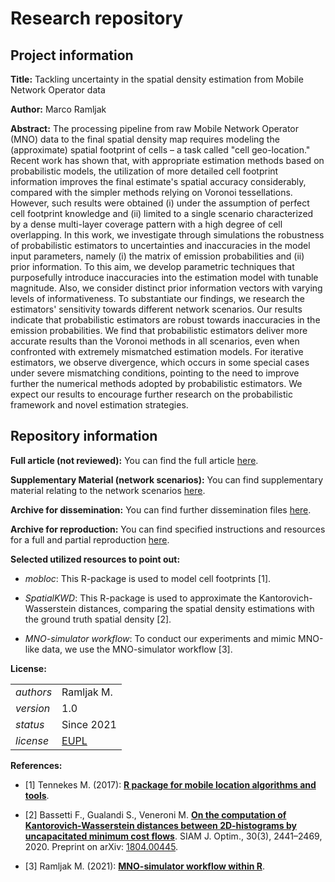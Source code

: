 # Research repository

## Project information

**Title:** Tackling uncertainty in the spatial density estimation from Mobile Network Operator data

**Author:** Marco Ramljak

**Abstract:** The processing pipeline from raw Mobile Network Operator (MNO) data to the final spatial density map requires modeling the (approximate) spatial footprint of cells – a task called "cell geo-location." Recent work has shown that, with appropriate estimation methods based on probabilistic models, the utilization of more detailed cell footprint information improves the final estimate's spatial accuracy considerably, compared with the simpler methods relying on Voronoi tessellations. However, such results were obtained (i) under the assumption of perfect cell footprint knowledge and (ii) limited to a single scenario characterized by a dense multi-layer coverage pattern with a high degree of cell overlapping. In this work, we investigate through simulations the robustness of probabilistic estimators to uncertainties and inaccuracies in the model input parameters, namely (i) the matrix of emission probabilities and (ii) prior information. To this aim, we develop parametric techniques that purposefully introduce inaccuracies into the estimation model with tunable magnitude. Also, we consider distinct prior information vectors with varying levels of informativeness. To substantiate our findings, we research the estimators' sensitivity towards different network scenarios. Our results indicate that probabilistic estimators are robust towards inaccuracies in the emission probabilities. We find that probabilistic estimators deliver more accurate results than the Voronoi methods in all scenarios, even when confronted with extremely mismatched estimation models. For iterative estimators, we observe divergence, which occurs in some special cases under severe mismatching conditions, pointing to the need to improve further the numerical methods adopted by probabilistic estimators. We expect our results to encourage further research on the probabilistic framework and novel estimation strategies.

## Repository information

**Full article (not reviewed):** You can find the full article [here](https://github.com/R-ramljak/MNO_uncertainty/blob/main/Dissemination/Thesis%20Manuscript/thesis%20marco%20ramljak.pdf).

**Supplementary Material (network scenarios):** You can find supplementary material relating to the network scenarios [here](<...>).

**Archive for dissemination:** You can find further dissemination files [here](https://github.com/R-ramljak/MNO_uncertainty/tree/main/Dissemination).

**Archive for reproduction:** You can find specified instructions and resources for a full and partial reproduction [here](https://github.com/R-ramljak/MNO_uncertainty/tree/main/Reproduction).

**Selected utilized resources to point out:**

-   *mobloc*: This R-package is used to model cell footprints [1].

-   *SpatialKWD*: This R-package is used to approximate the Kantorovich-Wasserstein distances, comparing the spatial density estimations with the ground truth spatial density [2].

-   *MNO-simulator workflow*: To conduct our experiments and mimic MNO-like data, we use the MNO-simulator workflow [3].

**License:**

|           |                                                                                                                                                             |
|-----------|-------------------------------------------------------------------------------------------------------------------------------------------------------------|
| *authors* | Ramljak M.                                                                                                                  |
| *version* | 1.0                                                                                                                                                         |
| *status*  | Since 2021                                                                                                                                               |
| *license* | [EUPL](https://joinup.ec.europa.eu/sites/default/files/custom-page/attachment/eupl_v1.2_en.pdf) |

**References:**

-   [1] Tennekes M. (2017): [**R package for mobile location algorithms and tools**](https://github.com/MobilePhoneESSnetBigData/mobloc).

-   [2] Bassetti F., Gualandi S., Veneroni M. [**On the computation of Kantorovich-Wasserstein distances between 2D-histograms by uncapacitated minimum cost flows**](https://epubs.siam.org/doi/abs/10.1137/19M1261195). SIAM J. Optim., 30(3), 2441–2469, 2020. Preprint on arXiv: [1804.00445](https://arxiv.org/abs/1804.00445).

-   [3] Ramljak M. (2021): [**MNO-simulator workflow within R**](https://github.com/R-ramljak/MNO_uncertainty/blob/main/Dissemination/uRos%202021/Lightning%20Talk%20uRos%202021%20Ramljak.pdf).
